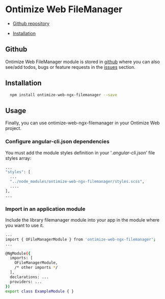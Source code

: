 # Ontimize Web FileManager

* [Github repository](#github)
<!-- * [Examples](#examples) -->
* [Installation](#installation)
<!-- * [Usage](#usage) -->

## Github
Ontimize Web FileManager module is stored in [github](https://github.com/OntimizeWeb/ontimize-web-ngx-filemanager) where you can also see/add todos, bugs or feature requests in the [issues](https://github.com/OntimizeWeb/ontimize-web-ngx-filemanager/issues) section.

<!-- ## Examples

Check out examples demo:
<div>
  <a href="https://ontimizeweb.github.io/ontimize-web-ngx-filemanager" target="_blank" class="btn btn--success">
    <i class="fa fa-play"></i>
    live demo
  </a>
</div> -->


## Installation

```bash
  npm install ontimize-web-ngx-filemanager --save
```

## Usage

Finally, you can use ontimize-web-ngx-filemanager in your Ontimize Web project.

### Configure angular-cli.json dependencies

You must add the module styles definition in your '*.angular-cli.json*' file styles array:

```bash
...
"styles": [
  ...
  "../node_modules/ontimize-web-ngx-filemanager/styles.scss",
  ....
],
...
```

### Import in an application module

Include the library filemanager module into your app in the module where you want to use it.

```bash
...
import { OFileManagerModule } from 'ontimize-web-ngx-filemanager';
...

@NgModule({
  imports: [
    OFileManagerModule,
    /* other imports */
  ],
  declarations: ...
  providers: ...
})
export class ExampleModule { }
```